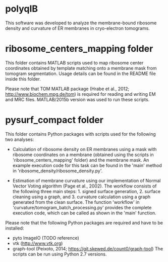# polyqIB
This software was developed to analyze the membrane-bound ribosome density and curvature of ER membranes in cryo-electron tomograms.

# ribosome_centers_mapping folder
This folder contains MATLAB scripts used to map ribosome center coordinates obtained by template matching onto a membrane mask from tomogram segmentation. Usage details can be found in the README file inside this folder.

Please note that TOM MATLAB package (Hrabe et al., 2012; http://www.biochem.mpg.de/tom) is required for reading and writing EM and MRC files. MATLAB/2015b version was used to run these scripts.

# pysurf_compact folder
This folder contains Python packages with scripts used for the following two analyses:

- Calculation of ribosome density on ER membranes using a mask with ribosome coordinates on a membrane (obtained using the scripts in 'ribosome_centers_mapping' folder) and the membrane mask. An example execution code for this task can be found in the 'main' method in 'ribosome_density/ribosome_density.py'.

- Estimation of membrane curvature using our implementation of Normal Vector Voting algorithm (Page et al., 2002). The workflow consists of the following three main steps: 1. signed surface generation, 2. surface cleaning using a graph, and 3. curvature calculation using a graph generated from the clean surface. The function 'workflow' in 'curvature/tomogram_batch_processing.py' provides the complete execution code, which can be called as shown in the 'main' function.

Please note that the following Python packages are required and have to be installed:
- pyto ImageIO  (TODO reference)
- vtk (http://www.vtk.org)
- graph-tool (Peixoto, 2014; https://git.skewed.de/count0/graph-tool)
The scripts can be run using Python 2.7 versions.
